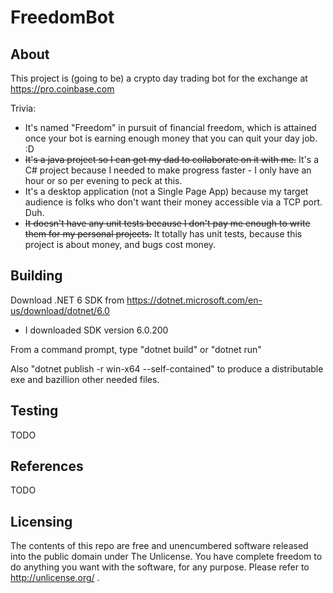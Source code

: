 FreedomBot
==========

About
-----
This project is (going to be) a crypto day trading bot for the exchange at https://pro.coinbase.com

Trivia:
 - It's named "Freedom" in pursuit of financial freedom, which is attained once your bot is earning enough money that you can quit your day job. :D
 - ~~It's a java project so I can get my dad to collaborate on it with me.~~ It's a C# project because I needed to make progress faster - I only have an hour or so per evening to peck at this.
 - It's a desktop application (not a Single Page App) because my target audience is folks who don't want their money accessible via a TCP port. Duh.
 - ~~It doesn't have any unit tests because I don't pay me enough to write them for my personal projects.~~ It totally has unit tests, because this project is about money, and bugs cost money.

Building
--------
Download .NET 6 SDK from https://dotnet.microsoft.com/en-us/download/dotnet/6.0
 - I downloaded SDK version 6.0.200

From a command prompt, type "dotnet build" or "dotnet run"

Also "dotnet publish -r win-x64 --self-contained" to produce a distributable exe and bazillion other needed files.

Testing
-------
TODO

References
----------
TODO

Licensing
---------
The contents of this repo are free and unencumbered software released into the public domain under The Unlicense. You have complete freedom to do anything you want with the software, for any purpose. Please refer to <http://unlicense.org/> .